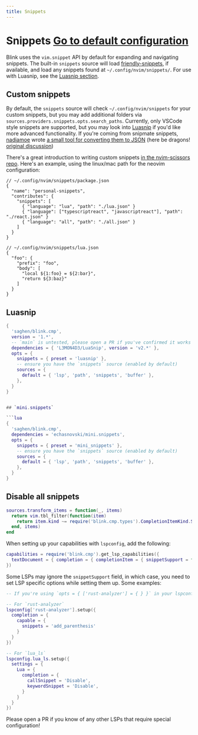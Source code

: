 ```yaml
---
title: Snippets
---
```

# Snippets<!-- panvimdoc-ignore-start --> <Badge type="info"><a href="./reference#snippets">Go to default configuration</a></Badge><!-- panvimdoc-ignore-end -->

Blink uses the `vim.snippet` API by default for expanding and navigating snippets. The built-in `snippets` source will load [friendly-snippets](https://github.com/rafamadriz/friendly-snippets), if available, and load any snippets found at `~/.config/nvim/snippets/`. For use with Luasnip, see the [Luasnip section](#luasnip).

## Custom snippets

By default, the `snippets` source will check `~/.config/nvim/snippets` for your custom snippets, but you may add additional folders via `sources.providers.snippets.opts.search_paths`. Currently, only VSCode style snippets are supported, but you may look into [Luasnip](https://github.com/L3MON4D3/LuaSnip) if you'd like more advanced functionality. If you're coming from snipmate snippets, [nadiamoe](https://github.com/nadiamoe) wrote [a small tool for converting them to JSON](https://github.com/nadiamoe/snipmate-to-json) (here be dragons! [original discussion](https://github.com/Saghen/blink.cmp/discussions/654#discussioncomment-12083447))

There's a great introduction to writing custom snippets [in the nvim-scissors repo](https://github.com/chrisgrieser/nvim-scissors?tab=readme-ov-file#cookbook--faq). Here's an example, using the linux/mac path for the neovim configuration:

```jsonc
// ~/.config/nvim/snippets/package.json
{
  "name": "personal-snippets",
  "contributes": {
    "snippets": [
      { "language": "lua", "path": "./lua.json" }
      { "language": ["typescriptreact", "javascriptreact"], "path": "./react.json" }
      { "language": "all", "path": "./all.json" }
    ]
  }
}
```

```jsonc
// ~/.config/nvim/snippets/lua.json
{
  "foo": {
    "prefix": "foo",
    "body": [
      "local ${1:foo} = ${2:bar}",
      "return ${3:baz}"
    ]
  }
}
```

## Luasnip

```lua
{
  'saghen/blink.cmp',
  version = '1.*',
  -- `main` is untested, please open a PR if you've confirmed it works as expected
  dependencies = { 'L3MON4D3/LuaSnip', version = 'v2.*' },
  opts = {
    snippets = { preset = 'luasnip' },
    -- ensure you have the `snippets` source (enabled by default)
    sources = {
      default = { 'lsp', 'path', 'snippets', 'buffer' },
    },
  }
}


## `mini.snippets`

```lua
{
  'saghen/blink.cmp',
  dependencies = 'echasnovski/mini.snippets',
  opts = {
    snippets = { preset = 'mini_snippets' },
    -- ensure you have the `snippets` source (enabled by default)
    sources = {
      default = { 'lsp', 'path', 'snippets', 'buffer' },
    },
  }
}
```

## Disable all snippets

```lua
sources.transform_items = function(_, items)
  return vim.tbl_filter(function(item)
    return item.kind ~= require('blink.cmp.types').CompletionItemKind.Snippet
  end, items)
end
```

When setting up your capabilities with `lspconfig`, add the following:

```lua
capabilities = require('blink.cmp').get_lsp_capabilities({
  textDocument = { completion = { completionItem = { snippetSupport = false } } },
})
```

Some LSPs may ignore the `snippetSupport` field, in which case, you need to set LSP specific options while setting them up. Some examples:

```lua
-- If you're using `opts = { ['rust-analyzer'] = { } }` in your lspconfig configuration, simply put these options in there instead

-- For `rust-analyzer`
lspconfig['rust-analyzer'].setup({
  completion = {
    capable = {
      snippets = 'add_parenthesis'
    }
  }
})

-- For `lua_ls`
lspconfig.lua_ls.setup({
  settings = {
    Lua = {
      completion = {
        callSnippet = 'Disable',
        keywordSnippet = 'Disable',
      }
    }
  }
})
```

Please open a PR if you know of any other LSPs that require special configuration!
